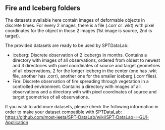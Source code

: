 
## Fire and Iceberg folders

The datasets available here contain images of deformable objects in discrete times.
For every 2 images, there is a file (.corr or .wkt) with pixel coordinates for the object in those 2 images 
(1st image is source, 2nd is target). 

The provided datasets are ready to be used by SPTDataLab.

- Iceberg: Discrete observation of 2 icebergs in months. Contains a directory with images of all observations, ordered
from oldest to newest and 3 directories with pixel coordinates of source and target geometries of all observations,
2 for the longer iceberg in the center (one has .wkt file, another has .corr), another one for the smaller iceberg 
(.corr files).
- Fire: Discrete observation of fire spreading through vegetation in a controlled environment. 
Contains a directory with images of all observations and a directory with  with pixel coordinates of source and 
target geometries of all observations.

If you wish to add more datasets, please check the following information in order to make your dataset
compatible with SPTDataLab:
https://github.com/most-ieeta/SPT-DataLab/wiki/SPT-DataLab---GUI-Application
